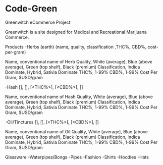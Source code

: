 Code-Green
==========

Greenwitch eCommerce Project

Greenwitch is a site designed for Medical and Recreational Marijuana
Commerce.



Products
-Herbs (earth)
(name, quality, classification ,THC%, CBD%, cost-per-gram)

Name, conventional name of Herb
Quality, White (average), Blue (above average), Green (top shelf), Black (premium)
Classification, Indica Dominate, Hybrid, Sativia Dominate
THC%, 1-99%
CBD%, 1-99%
Cost Per Gram, $USD/gram


-Hash
[<name>], [<quality>], [<THC%>], [<CBD%>], [<cost-per-gram>]

Name, conventional name of Hash
Quality, White (average), Blue (above average), Green (top shelf), Black (premium)
Classification, Indica Dominate, Hybrid, Sativia Dominate
THC%, 1-99%
CBD%, 1-99%
Cost Per Gram, $USD/gram


-Oil/Tinctures
[<name>], [<quality>], [<THC%>], [<CBD%>], [<cost-per-gram>]

Name, conventional name of Oil
Quality, White (average), Blue (above average), Green (top shelf), Black (premium)
Classification, Indica Dominate, Hybrid, Sativia Dominate
THC%, 1-99%
CBD%, 1-99%
Cost Per Gram, $USD/gram



Glassware
-Waterpipes/Bongs
-Pipes
-Fashion
-Shirts
-Hoodies
-Hats



















